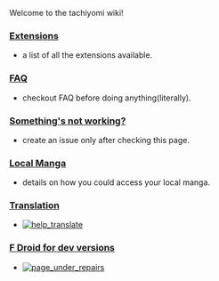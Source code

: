 Welcome to the tachiyomi wiki!

### [Extensions](Extensions)
   - a list of all the extensions available.
### [FAQ](FAQ)
   - checkout FAQ before doing anything(literally).
### [Something's not working?](Source-Problems)
   - create an issue only after checking this page.
### [Local Manga](Local-Manga)
   - details on how you could access your local manga.
### [Translation](Translation)
   - [![help_translate](https://img.shields.io/badge/help-translate-blue.svg)](Translation)
### [F Droid for dev versions](F-Droid-for-dev-versions)
   - [![page_under_repairs](https://img.shields.io/badge/repairing-stuff-lightgrey.svg)](F-Droid-for-dev-versions)

